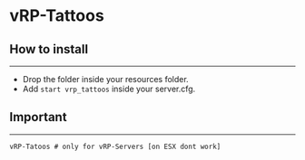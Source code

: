 # vRP-Tattoos

## How to install
---
- Drop the folder inside your resources folder.
- Add `start vrp_tattoos` inside your server.cfg.

## Important
---
	vRP-Tatoos # only for vRP-Servers [on ESX dont work]
